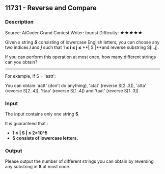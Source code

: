 ## 11731 - Reverse and Compare

### Description

Source: AtCoder Grand Contest       Writer: tourist       Difficulty: ★★★★★

Given a string ***S*** consisting of lowercase English letters, you can choose any two indices ***i*** and ***j*** such that 1 **≤ i ≤ j** **≤** **| S |**and reverse substring S[i..j].

If you can perform this operation at most once, how many different strings can you obtain?

------

For example, if S = 'aatt':

You can obtain 'aatt' (don't do anything), 'atat' (reverse S[2..3]), 'atta' (reverse S[2..4]), 'ttaa' (reverse S[1..4]) and 'taat' (reverse S[1..3]).

### Input

The input contains only one string **S**.

It is guaranteed that :

- **1 ≤ | S | ≤ 2×10^5**
- **S consists of lowercase letters.**

### Output

Please output the number of different strings you can obtain by reversing any substring in **S** at most once.

